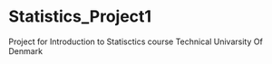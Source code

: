 # Statistics_Project1
Project for Introduction to Statisctics course Technical Univarsity Of Denmark
